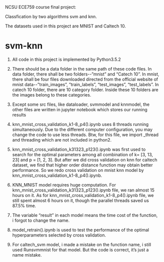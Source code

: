 NCSU ECE759 course final project: 

Classfication by two algorithms svm and knn.

The datasets used in this project are MNIST and Caltech 10.

# svm-knn

1.	All code in this project is implemented by Python3.5.2

2.	There should be a data folder in the same path of these code files. In data folder, there shall be two folders--”mnist” and “Catech 10”. In mnist, there shall be four files downloaded directed from the official website of mnist data--”train_images”, ”train_labels”, “test_images”, “test_labels”. In catech 10 folder, there are 10 category folder. Inside these 10 folders are the images belong to these categories.

3.	Except some src files, like dataloader, svmmodel and knnmodel, the other files are written in jupyter notebook which stores our running results

4.	knn_mnist_cross_validation_k1-8_p4().ipynb uses 8 threads running simultaneously. Due to the different computer configuration, you may change the code to use less threads. Btw, for this file, we import _thread and threading which are not included in python2.

5.	knn_mnist_cross_validation_k31323_p123().ipynb was first used to search for the optimal parameters among all combination of k= [3, 13, 23] and p = [1, 2, 3]. But after we did cross validation on knn for caltech dataset, we find that higher order distance function may obtain better performance. So we redo cross validation on mnist knn model by knn_mnist_cross_validation_k1-8_p4().ipynb.

6.	KNN_MNIST model requires huge computation. For knn_mnist_cross_validation_k31323_p123().ipynb file, we ran almost 15 hours on it. As for knn_mnist_cross_validation_k1-8_p4().ipynb file, we still spent almost 6 hours on it, though the parallel threads saved us 87.5% time. 

7.	The variable “result” in each model means the time cost of the function, i forgot to change the name.

8.	model_retrain().ipynb is used to test the performance of the optimal hyperparameters selected by cross validation.

9.	For caltech_svm model, i made a mistake on the function name, i still used Runsvmmnist for that model. But the code is correct, it’s just a name mistake.

